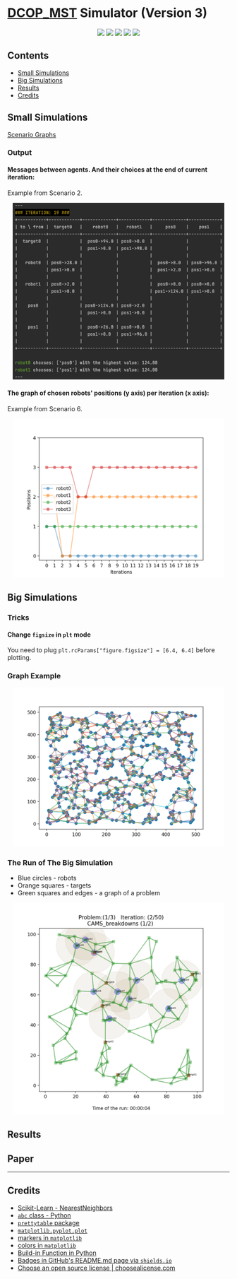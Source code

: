 # [DCOP_MST](https://www.bgu.ac.il/~zivanr/files/DCOP_MST_JAAMAS.pdf) Simulator (Version 3)

<p align="center">
    <a href="#" alt=""><img src="https://img.shields.io/github/last-commit/Arseni1919/dcop_simulator_3" /></a>
    <a href="#" alt=""><img src="https://img.shields.io/github/repo-size/Arseni1919/dcop_simulator_3" /></a>
    <a href="#" alt=""><img src="https://img.shields.io/github/languages/top/Arseni1919/dcop_simulator_3" /></a>
    <a href="#" alt=""><img src="https://img.shields.io/github/license/Arseni1919/dcop_simulator_3" /></a>
    <a href="https://github.com/Arseni1919" alt="Follow"><img src="https://img.shields.io/github/followers/Arseni1919?label=Follow&style=social" /></a>
</p>

## Contents

- [Small Simulations](#small-simulations)
- [Big Simulations](#big-simulations)
- [Results](#results)
- [Credits](#credits)

## Small Simulations

[Scenario Graphs](https://docs.google.com/presentation/d/19qJKU9vRQ1SmxZYmR9qyt2unhXwN3FUkiivTAfr2eWE/edit?usp=sharing)

### Output

#### Messages between agents. And their choices at the end of current iteration:

Example from Scenario 2.

<p align="center">
    <img src="static/pic1.png" alt="drawing" width="480"/>
</p>

#### The graph of chosen robots' positions (y axis) per iteration (x axis):

Example from Scenario 6.

<p align="center">
    <img src="static/pic2.png" alt="drawing" width="480"/>
</p>

## Big Simulations

### Tricks

#### Change `figsize` in `plt` mode

You need to plug `plt.rcParams["figure.figsize"] = [6.4, 6.4]` before plotting.

### Graph Example

<p align="center">
    <img src="static/g3.png" alt="drawing" width="480"/>
</p>

### The Run of The Big Simulation

- Blue circles - robots
- Orange squares - targets
- Green  squares and edges - a graph of a problem

<p align="center">
    <img src="static/pic3.png" alt="drawing" width="480"/>
</p>

## Results

## Paper

___

## Credits

- [Scikit-Learn - NearestNeighbors](https://scikit-learn.org/stable/modules/generated/sklearn.neighbors.NearestNeighbors.html)
- [`abc` class - Python](https://docs.python.org/3/library/abc.html)
- [`prettytable` package](https://zetcode.com/python/prettytable/)
- [`matplotlib.pyplot.plot`](https://matplotlib.org/stable/api/_as_gen/matplotlib.pyplot.plot.html)
- [markers in `matplotlib`](https://matplotlib.org/stable/api/markers_api.html#module-matplotlib.markers)
- [colors in `matplotlib`](https://matplotlib.org/stable/gallery/color/named_colors.html)
- [Build-in Function in Python](https://docs.python.org/3/library/functions.html)
- [Badges in GitHub's README.md page via `shields.io`](https://shields.io/)
- [Choose an open source license | choosealicense.com](https://choosealicense.com/)








